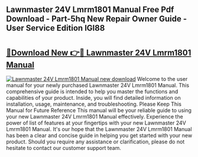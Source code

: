 ## Lawnmaster 24V Lmrm1801 Manual Free Pdf Download - Part-5hq New Repair Owner Guide - User Service Edition lGl88

# <h2><a href="http://bc27750.oget.top/?id=Lawnmaster+24V+Lmrm1801+Manual">🔗Download New 👉🔴 Lawnmaster 24V Lmrm1801 Manual</a></h2>

[![Lawnmaster 24V Lmrm1801 Manual new download](https://i.imgur.com/5g1atiW.png)](http://bc27750.oget.top/?id=Lawnmaster+24V+Lmrm1801+Manual)
Welcome to the user manual for your newly purchased Lawnmaster 24V Lmrm1801 Manual. This comprehensive guide is intended to help you master the functions and capabilities of your product. Inside, you will find detailed information on installation, usage, maintenance, and troubleshooting. Please Keep This Manual for Future Reference This manual will be your reliable guide to using your new Lawnmaster 24V Lmrm1801 Manual effectively. Experience the power of list of features at your fingertips with your new Lawnmaster 24V Lmrm1801 Manual. It's our hope that the Lawnmaster 24V Lmrm1801 Manual has been a clear and concise guide in helping you get started with your new product. Should you require any assistance or clarification, please do not hesitate to contact our customer support team.
